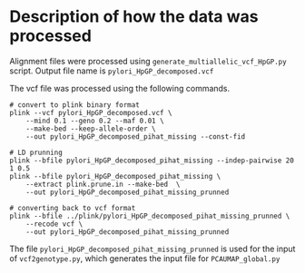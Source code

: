 # Description of how the data was processed

Alignment files were processed using `generate_multiallelic_vcf_HpGP.py` script. Output file name is `pylori_HpGP_decomposed.vcf`

The vcf file was processed using the following commands.
```
# convert to plink binary format
plink --vcf pylori_HpGP_decomposed.vcf \
    --mind 0.1 --geno 0.2 --maf 0.01 \
    --make-bed --keep-allele-order \
    --out pylori_HpGP_decomposed_pihat_missing --const-fid
```
```
# LD prunning
plink --bfile pylori_HpGP_decomposed_pihat_missing --indep-pairwise 20 1 0.5
plink --bfile pylori_HpGP_decomposed_pihat_missing \
    --extract plink.prune.in --make-bed  \
    --out pylori_HpGP_decomposed_pihat_missing_prunned
```
```
# converting back to vcf format
plink --bfile ../plink/pylori_HpGP_decomposed_pihat_missing_prunned \
    --recode vcf \
    --out pylori_HpGP_decomposed_pihat_missing_prunned
```

The file `pylori_HpGP_decomposed_pihat_missing_prunned` is used for the input of `vcf2genotype.py`, which generates the input file for `PCAUMAP_global.py`
